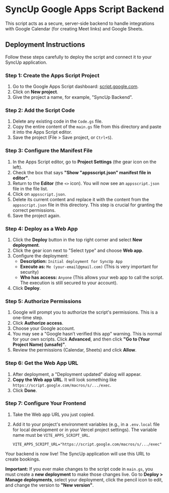 # SyncUp Google Apps Script Backend

This script acts as a secure, server-side backend to handle integrations with Google Calendar (for creating Meet links) and Google Sheets.

## Deployment Instructions

Follow these steps carefully to deploy the script and connect it to your SyncUp application.

### Step 1: Create the Apps Script Project

1.  Go to the Google Apps Script dashboard: [script.google.com](https://script.google.com).
2.  Click on **New project**.
3.  Give the project a name, for example, "SyncUp Backend".

### Step 2: Add the Script Code

1.  Delete any existing code in the `Code.gs` file.
2.  Copy the entire content of the `main.gs` file from this directory and paste it into the Apps Script editor.
3.  Save the project (File > Save project, or `Ctrl+S`).

### Step 3: Configure the Manifest File

1.  In the Apps Script editor, go to **Project Settings** (the gear icon on the left).
2.  Check the box that says **"Show "appsscript.json" manifest file in editor"**.
3.  Return to the **Editor** (the `<>` icon). You will now see an `appsscript.json` file in the file list.
4.  Click on `appsscript.json`.
5.  Delete its current content and replace it with the content from the `appsscript.json` file in this directory. This step is crucial for granting the correct permissions.
6.  Save the project again.

### Step 4: Deploy as a Web App

1.  Click the **Deploy** button in the top right corner and select **New deployment**.
2.  Click the gear icon next to "Select type" and choose **Web app**.
3.  Configure the deployment:
    *   **Description:** `Initial deployment for SyncUp App`
    *   **Execute as:** `Me (your-email@gmail.com)` (This is very important for security)
    *   **Who has access:** `Anyone` (This allows your web app to call the script. The execution is still secured to your account).
4.  Click **Deploy**.

### Step 5: Authorize Permissions

1.  Google will prompt you to authorize the script's permissions. This is a one-time step.
2.  Click **Authorize access**.
3.  Choose your Google account.
4.  You may see a "Google hasn’t verified this app" warning. This is normal for your own scripts. Click **Advanced**, and then click **"Go to (Your Project Name) (unsafe)"**.
5.  Review the permissions (Calendar, Sheets) and click **Allow**.

### Step 6: Get the Web App URL

1.  After deployment, a "Deployment updated" dialog will appear.
2.  **Copy the Web app URL**. It will look something like `https://script.google.com/macros/s/.../exec`.
3.  Click **Done**.

### Step 7: Configure Your Frontend

1.  Take the Web app URL you just copied.
2.  Add it to your project's environment variables (e.g., in a `.env.local` file for local development or in your Vercel project settings). The variable name must be `VITE_APPS_SCRIPT_URL`.

    ```
    VITE_APPS_SCRIPT_URL="https://script.google.com/macros/s/.../exec"
    ```

Your backend is now live! The SyncUp application will use this URL to create bookings.

**Important:** If you ever make changes to the script code in `main.gs`, you must create a **new deployment** to make those changes live. Go to **Deploy > Manage deployments**, select your deployment, click the pencil icon to edit, and change the version to **"New version"**.
